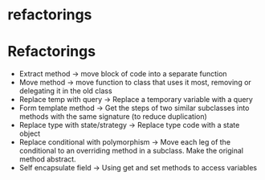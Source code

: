 # refactorings


# Refactorings

* Extract method -> move block of code into a separate function
* Move method -> move function to class that uses it most, removing or delegating it in the old class
* Replace temp with query -> Replace a temporary variable with a query
* Form template method -> Get the steps of two similar subclasses into methods with the same signature (to reduce duplication)
* Replace type with state/strategy -> Replace type code with a state object
* Replace conditional with polymorphism -> Move each leg of the conditional to an overriding method in a subclass. Make the original method abstract.
* Self encapsulate field -> Using get and set methods to access variables


